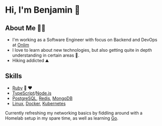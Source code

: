 # Hi, I'm Benjamin 👋

## About Me 👨‍💻

- I'm working as a Software Engineer with focus on Backend and DevOps at [Onlim](https://www.onlim.com)
- I love to learn about new technologies, but also getting quite in depth understanding in certain areas 🔬.
- Hiking addicted ⛰️

## Skills

- [Ruby](https://ruby-lang.org) 💎 ❤️
- [TypeScript](https://www.typescriptlang.org/)/[Node.js](https://nodejs.dev/)
- [PostgreSQL](https://www.postgresql.org/), [Redis](https://redis.io/), [MongoDB](https://www.mongodb.com/)
- [Linux](https://archlinux.org/), [Docker](https://docs.docker.com/), [Kubernetes](https://kubernetes.io/)

Currently refreshing my networking basics by fiddling around with a Homelab setup in my spare time, as well as learning [Go](https://go.dev/).

<!--
**tak1n/tak1n** is a ✨ _special_ ✨ repository because its `README.md` (this file) appears on your GitHub profile.

Here are some ideas to get you started:

- 🔭 I’m currently working on ...
- 🌱 I’m currently learning ...
- 👯 I’m looking to collaborate on ...
- 🤔 I’m looking for help with ...
- 💬 Ask me about ...
- 📫 How to reach me: ...
- 😄 Pronouns: ...
- ⚡ Fun fact: ...
-->
